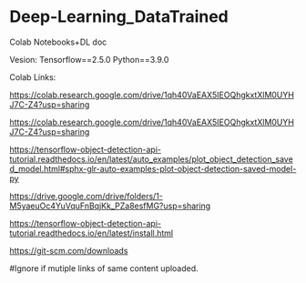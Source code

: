 # Deep-Learning_DataTrained
Colab Notebooks+DL doc


Vesion:
Tensorflow==2.5.0
Python==3.9.0


Colab Links:

https://colab.research.google.com/drive/1qh40VaEAX5IEOQhgkxtXlM0UYHJ7C-Z4?usp=sharing


https://colab.research.google.com/drive/1qh40VaEAX5IEOQhgkxtXlM0UYHJ7C-Z4?usp=sharing


https://tensorflow-object-detection-api-tutorial.readthedocs.io/en/latest/auto_examples/plot_object_detection_saved_model.html#sphx-glr-auto-examples-plot-object-detection-saved-model-py

https://drive.google.com/drive/folders/1-M5yaeuOc4YuVquFnBqjKk_PZa8esfMG?usp=sharing

https://tensorflow-object-detection-api-tutorial.readthedocs.io/en/latest/install.html

https://git-scm.com/downloads



#Ignore if mutiple links of same content uploaded.
